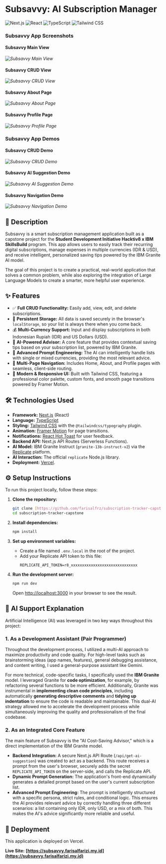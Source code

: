 # Subsavvy: AI Subscription Manager

![Next.js](https://img.shields.io/badge/Next.js-000000?style=for-the-badge&logo=nextdotjs&logoColor=white) ![React](https://img.shields.io/badge/React-20232A?style=for-the-badge&logo=react&logoColor=61DAFB) ![TypeScript](https://img.shields.io/badge/TypeScript-007ACC?style=for-the-badge&logo=typescript&logoColor=white) ![Tailwind CSS](https://img.shields.io/badge/Tailwind_CSS-38B2AC?style=for-the-badge&logo=tailwind-css&logoColor=white)

### Subsavvy App Screenshots

#### Subsavvy Main View
*![Subsavvy Main View](./screenshots/home.png)*
#### Subsavvy CRUD View
*![Subsavvy CRUD View](./screenshots/crud.png)*
#### Subsavvy About Page
*![Subsavvy About Page](./screenshots/about.png)*
#### Subsavvy Profile Page
*![Subsavvy Profile Page](./screenshots/profile.png)*

### Subsavvy App Demos

#### Subsavvy CRUD Demo
*![Subsavvy CRUD Demo](./screenshots/CRUD.gif)*
#### Subsavvy AI Suggestion Demo
*![Subsavvy AI Suggestion Demo](./screenshots/AISuggestion.gif)*
#### Subsavvy Navigation Demo
*![Subsavvy Navigation Demo](./screenshots/Navigations.gif)*


## 📜 Description

Subsavvy is a smart subscription management application built as a capstone project for the **Student Development Initiative Hacktiv8 x IBM SkillsBuild** program. This app allows users to easily track their recurring digital subscriptions, manage expenses in multiple currencies (IDR & USD), and receive intelligent, personalized saving tips powered by the IBM Granite AI model.

The goal of this project is to create a practical, real-world application that solves a common problem, while also exploring the integration of Large Language Models to create a smarter, more helpful user experience.

## ✨ Features

* ✅ **Full CRUD Functionality:** Easily add, view, edit, and delete subscriptions.
* 💾 **Persistent Storage:** All data is saved securely in the browser's `localStorage`, so your list is always there when you come back.
* 💰 **Multi-Currency Support:** Input and display subscriptions in both Indonesian Rupiah (IDR) and US Dollars (USD).
* 🤖 **AI-Powered Advisor:** A core feature that provides contextual saving tips based on your subscription list, powered by IBM Granite.
* 🧠 **Advanced Prompt Engineering:** The AI can intelligently handle lists with single or mixed currencies, providing the most relevant advice.
* 📄 **Multi-Page Navigation:** Includes Home, About, and Profile pages with seamless, client-side routing.
* 💅 **Modern & Responsive UI:** Built with Tailwind CSS, featuring a professional color palette, custom fonts, and smooth page transitions powered by Framer Motion.

## 🛠️ Technologies Used

* **Framework:** [Next.js](https://nextjs.org/) (React)
* **Language:** [TypeScript](https://www.typescriptlang.org/)
* **Styling:** [Tailwind CSS](https://tailwindcss.com/) with the `@tailwindcss/typography` plugin.
* **Animation:** [Framer Motion](https://www.framer.com/motion/) for page transitions.
* **Notifications:** [React Hot Toast](https://react-hot-toast.com/) for user feedback.
* **Backend API:** Next.js API Routes (Serverless Functions).
* **AI Model:** IBM Granite Instruct (`granite-13b-instruct-v2`) via the [Replicate](https://replicate.com/) platform.
* **AI Interaction:** The official `replicate` Node.js library.
* **Deployment:** [Vercel](https://vercel.com/).

## ⚙️ Setup Instructions

To run this project locally, follow these steps:

1.  **Clone the repository:**
    ```bash
    git clone [https://github.com/farisalfrz/subscription-tracker-capstone.git](https://github.com/farisalfrz/subscription-tracker-capstone.git)
    cd subscription-tracker-capstone
    ```

2.  **Install dependencies:**
    ```bash
    npm install
    ```

3.  **Set up environment variables:**
    * Create a file named `.env.local` in the root of the project.
    * Add your Replicate API token to this file:
        ```
        REPLICATE_API_TOKEN=r8_xxxxxxxxxxxxxxxxxxxxxxxxxxxxxx
        ```

4.  **Run the development server:**
    ```bash
    npm run dev
    ```
    Open [http://localhost:3000](http://localhost:3000) in your browser to see the result.

## 🤖 AI Support Explanation

Artificial Intelligence (AI) was leveraged in two key ways throughout this project:

### 1. As a Development Assistant (Pair Programmer)

Throughout the development process, I utilized a multi-AI approach to maximize productivity and code quality. For high-level tasks such as brainstorming ideas (app names, features), general debugging assistance, and content writing, I used a general-purpose assistant like Gemini.

For more technical, code-specific tasks, I specifically used the **IBM Granite** model. I leveraged Granite for **code optimization**, for example, by refactoring several functions to be more efficient. Additionally, Granite was instrumental in **implementing clean code principles**, including automatically **generating descriptive comments** and **tidying up indentation** to ensure the code is readable and maintainable. This dual-AI strategy allowed me to accelerate the development process while simultaneously improving the quality and professionalism of the final codebase.

### 2. As an Integrated Core Feature

The main feature of Subsavvy is the "AI Cost-Saving Advisor," which is a direct implementation of the IBM Granite model.
* **Backend Integration:** A secure Next.js API Route (`/api/get-ai-suggestion`) was created to act as a backend. This route receives a prompt from the user's browser, securely adds the secret `REPLICATE_API_TOKEN` on the server-side, and calls the Replicate API.
* **Dynamic Prompt Generation:** The application's front-end dynamically generates a detailed prompt based on the user's current subscription list.
* **Advanced Prompt Engineering:** The prompt is intelligently structured with a specific persona, strict rules, and conditional logic. This ensures the AI provides relevant advice by correctly handling three different scenarios: a list containing only IDR, only USD, or a mix of both. This makes the AI's advice significantly more reliable and useful.

## 🚀 Deployment

This application is deployed on Vercel.

**Live Site:** **[https://subsavvy.farisalfarizi.my.id](https://subsavvy.farisalfarizi.my.id)**
